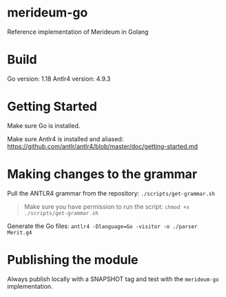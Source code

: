 # merideum-go

Reference implementation of Merideum in Golang

# Build

Go version: 1.18
Antlr4 version: 4.9.3

# Getting Started

Make sure Go is installed.

Make sure Antlr4 is installed and aliased: https://github.com/antlr/antlr4/blob/master/doc/getting-started.md

# Making changes to the grammar

Pull the ANTLR4 grammar from the repository: `./scripts/get-grammar.sh`

> Make sure you have permission to run the script: `chmod +x ./scripts/get-grammar.sh`

Generate the Go files: `antlr4 -Dlanguage=Go -visitor -o ./parser Merit.g4`

# Publishing the module

Always publish locally with a SNAPSHOT tag and test with the `merideum-go` implementation.
